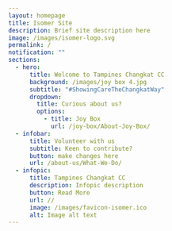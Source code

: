 ```yaml
---
layout: homepage
title: Isomer Site
description: Brief site description here
image: /images/isomer-logo.svg
permalink: /
notification: ""
sections:
  - hero:
      title: Welcome to Tampines Changkat CC
      background: /images/joy box 4.jpg
      subtitle: "#ShowingCareTheChangkatWay"
      dropdown:
        title: Curious about us?
        options:
          - title: Joy Box
            url: /joy-box/About-Joy-Box/
  - infobar:
      title: Volunteer with us
      subtitle: Keen to contribute?
      button: make changes here
      url: /about-us/What-We-Do/
  - infopic:
      title: Tampines Changkat CC
      description: Infopic description
      button: Read More
      url: //
      image: /images/favicon-isomer.ico
      alt: Image alt text
---
```

